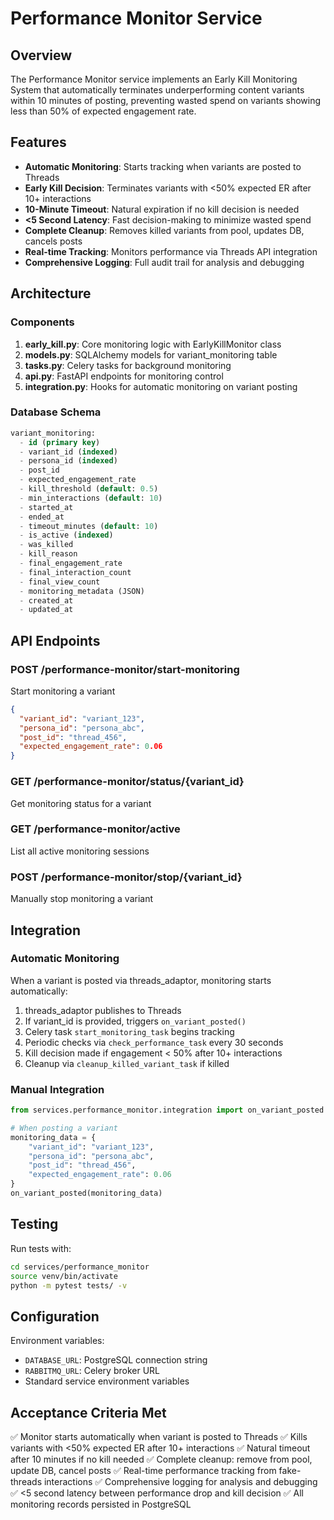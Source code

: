 # Performance Monitor Service

## Overview
The Performance Monitor service implements an Early Kill Monitoring System that automatically terminates underperforming content variants within 10 minutes of posting, preventing wasted spend on variants showing less than 50% of expected engagement rate.

## Features
- **Automatic Monitoring**: Starts tracking when variants are posted to Threads
- **Early Kill Decision**: Terminates variants with <50% expected ER after 10+ interactions
- **10-Minute Timeout**: Natural expiration if no kill decision is needed
- **<5 Second Latency**: Fast decision-making to minimize wasted spend
- **Complete Cleanup**: Removes killed variants from pool, updates DB, cancels posts
- **Real-time Tracking**: Monitors performance via Threads API integration
- **Comprehensive Logging**: Full audit trail for analysis and debugging

## Architecture

### Components
1. **early_kill.py**: Core monitoring logic with EarlyKillMonitor class
2. **models.py**: SQLAlchemy models for variant_monitoring table
3. **tasks.py**: Celery tasks for background monitoring
4. **api.py**: FastAPI endpoints for monitoring control
5. **integration.py**: Hooks for automatic monitoring on variant posting

### Database Schema
```sql
variant_monitoring:
  - id (primary key)
  - variant_id (indexed)
  - persona_id (indexed)
  - post_id
  - expected_engagement_rate
  - kill_threshold (default: 0.5)
  - min_interactions (default: 10)
  - started_at
  - ended_at
  - timeout_minutes (default: 10)
  - is_active (indexed)
  - was_killed
  - kill_reason
  - final_engagement_rate
  - final_interaction_count
  - final_view_count
  - monitoring_metadata (JSON)
  - created_at
  - updated_at
```

## API Endpoints

### POST /performance-monitor/start-monitoring
Start monitoring a variant
```json
{
  "variant_id": "variant_123",
  "persona_id": "persona_abc",
  "post_id": "thread_456",
  "expected_engagement_rate": 0.06
}
```

### GET /performance-monitor/status/{variant_id}
Get monitoring status for a variant

### GET /performance-monitor/active
List all active monitoring sessions

### POST /performance-monitor/stop/{variant_id}
Manually stop monitoring a variant

## Integration

### Automatic Monitoring
When a variant is posted via threads_adaptor, monitoring starts automatically:
1. threads_adaptor publishes to Threads
2. If variant_id is provided, triggers `on_variant_posted()`
3. Celery task `start_monitoring_task` begins tracking
4. Periodic checks via `check_performance_task` every 30 seconds
5. Kill decision made if engagement < 50% after 10+ interactions
6. Cleanup via `cleanup_killed_variant_task` if killed

### Manual Integration
```python
from services.performance_monitor.integration import on_variant_posted

# When posting a variant
monitoring_data = {
    "variant_id": "variant_123",
    "persona_id": "persona_abc", 
    "post_id": "thread_456",
    "expected_engagement_rate": 0.06
}
on_variant_posted(monitoring_data)
```

## Testing
Run tests with:
```bash
cd services/performance_monitor
source venv/bin/activate
python -m pytest tests/ -v
```

## Configuration
Environment variables:
- `DATABASE_URL`: PostgreSQL connection string
- `RABBITMQ_URL`: Celery broker URL
- Standard service environment variables

## Acceptance Criteria Met
✅ Monitor starts automatically when variant is posted to Threads
✅ Kills variants with <50% expected ER after 10+ interactions
✅ Natural timeout after 10 minutes if no kill needed
✅ Complete cleanup: remove from pool, update DB, cancel posts
✅ Real-time performance tracking from fake-threads interactions
✅ Comprehensive logging for analysis and debugging
✅ <5 second latency between performance drop and kill decision
✅ All monitoring records persisted in PostgreSQL